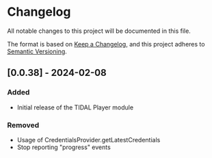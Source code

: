 # Changelog

All notable changes to this project will be documented in this file.

The format is based on [Keep a Changelog](https://keepachangelog.com/en/1.1.0/),
and this project adheres to [Semantic Versioning](https://semver.org/spec/v2.0.0.html).

## [0.0.38] - 2024-02-08
### Added
- Initial release of the TIDAL Player module
### Removed
- Usage of CredentialsProvider.getLatestCredentials
- Stop reporting "progress" events
